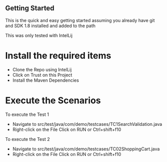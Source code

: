 
## Getting Started

This is the quick and easy getting started assuming you already have git and SDK 1.8 installed and added to the path

This was only tested with IntelLij

# Install the required items

- Clone the Repo using IntelLij
- Click on Trust on this Project
- Install the Maven Dependencies


# Execute the Scenarios

To execute the Test 1

- Navigate to src/test/java/com/demo/testcases/TC1SearchValidation.java
- Right-click on the File Click on RUN or Ctrl+shift+f10 

To execute the Test 2

- Navigate to src/test/java/com/demo/testcases/TC02ShoppingCart.java
- Right-click on the File Click on RUN or Ctrl+shift+f10 
